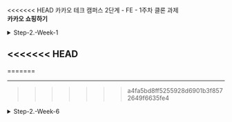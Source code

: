 <<<<<<< HEAD
카카오 테크 캠퍼스 2단계 - FE - 1주차 클론 과제 </br>
**카카오 쇼핑하기**

<details>
<summary>Step-2.-Week-1</summary>
<div>

## ✅**과제 1.**

페이지별 구성
</br>
</br>
**1. 회원가입**

- **구성**: 이메일(아이디), 이름, 비밀번호, 비밀번호 확인, 회원가입 버튼
- **핵심 기능**: 서비스 이용을 위한 회원 가입
- **기능 상세 설명**: 이메일 아이디, 비밀번호 유효성 검사 후 회가입 진행
- **인터페이스 요구사항**:
  이메일(아이디), 이름, 비밀번호, 비밀번호 확인 입력 후 회원 가입 버튼 클릭
  로그인 페이지 이동

</br>

---

**2. 로그인 페이지**

- **구성**: 이메일(아이디), 비밀번호, 로그인 튼
- **핵심 기능**: 로그인 요청 및 사용자 로그인 정보 저장
- **기능 상세 설명**: 이메일과 비밀번호를 이용해 로그인을 진행하고, 이에 대한 상태 처리
- **인터페이스 요구사항**:
  이메일 또는 비밀번호에 들어온 값이 적합하지 않은 경우 적절한 알림을 보냄
  이메일(아이디), 비밀번호 입력 후 로그인 버튼 클릭
  전체 상품 조회 페이지(메인 페이지) 이동

</br>

---

**3. 메인 페이지**

- **구성**: 상품 리스트 정보 (상품명, 상품 가격, 상품 이미지), 공유하기 버튼(개별 사항)
- **핵심 기능**: 전체 상품 조회 및 화면 출력
- **기능 상세 설명**: 전체 상품 조회를 통해 주문이 가능한 전체 상품 목록을 가져옴
  상품 이미지, 상품명, 가격 정보를 사용자 화면에 출력
- **인터페이스 요구사항**:
  전체 상품 출력
  공유하기 버튼 클릭 시 해당 상품의 조회 페이지 전달

</br>

---

**4. 개별 상품(조회)**

- **구성**: 상품 이미지, 상품명, 상품 가격, 상품 옵션, 배송비, 총 가격, 장바구니 추가 버튼, 구매하기 버튼
- **핵심 기능**:
  1. 특정 상품 선택 시, 해당 상품에 대한 정보 출력
  2. 상품 상세 페이지에서 상품 옵션 선택
  3. 옵션 확인과 주문 수량 결정
  4. 장바구니에 상품 담기
- **기능 상세 설명**:
  1. 전체 상품 목록에서 특정 상품 카드를 클릭하면 상세 상품 조회와 옵션 조회 API를 통해 해당 상품에 대한 상세 정보와 옵션을 가져와 화면에 출력
  2. 상품 옵션 선택
  3. 상품 옵션 선택 후 선택한 옵션 재확인하고 수량을 결정할 수 있음.
     선택한 옵션과 수량에 따라 합계 금액이 출력됨
  4. 옵션 확인 및 수량 결정 후 "장바구니 담기" 버튼 클릭 시 상품들의 배열이 서버로 전달, 장바구니에 저장
- **인터페이스 요구사항**:
  1. 전체 상품 페이지에서 특정 상품 클릭
     상품 정보출력(상품 상세 페이지)
  2. 상품 옵션 리스트에서 상품 클릭
     선택한 옵션 추가 리스트
  3. 선택된 옵션 별 +/- 버튼으로 주문 수량 수정
     +/- 버튼에 따라 각 옵션 수량 변동, 그에 따른 합계 금액 출력
  4. 장바구니에 버튼 클릭
     "장바구니에 상품이 담겼습니다." 팝업 안내

</br>

---

**5. 장바구니**

- **구성**: 담은 상품 정보(상품명, 옵션, 수량, 가격), 삭제 버튼, 수량 수정 버튼, 총 금액(주문 예상 금액), 주문하기 버튼
- **핵심 기능**:
  1. 장바구니에 담긴 상품을 확인
  2. 장바구니에 담긴 상품(옵션)에 대한 주문 수량 변경 가능
- **기능 상세 설명**:
  1. 장바구니에 담긴 상품 데이터(상품명, 옵션, 수량)를 출력
  2. 상품별 구매금액 소계, 전체 주문 합계 금액 등을 화면에 출력
     주문하기 버튼을 통해 주문/결제 화면으로 이동
- **인터페이스 요구사항**:
  1. 장바구니 상품 데이터 출력
  2. 담긴 상품 별 +/- 버튼으로 주문 수량 수정
     +/-버튼에 따라 각 옵션 수량 변동, 그에 따른 합계 금액 표출

</br>

---

**6. 상품 주문 및 결제**

- **구성**: 주문 상품 정보, 총 주문 금액, 구매 조건 확인 및 결제 진행 동의, 개인정보 제3자 제공 동의, 결제하기 버튼
- **핵심 기능**:
  1. 장바구니 상품을 주문하기 버튼 클릭하여 결제 단계로 이동
  2. 실제 결제 절차 없이 상품을 주문한 것으로 처리
- **기능 상세 설명**:
  1. 장바구니에서 "주문하기"버튼 클릭 시 장바구니 상품들의 배열을 서버에 장바구니 수정을 요청
     장바구니에 담긴 상품들의 정보와 수량을 확인
     일반 결제 금액(총 결제 금액)을 출력
     구매 조건 확인 및 결제 진행 동의, 개인정보 제3자 제공 동의를 체크 박스로 입력 받음
  2. "결제하기" 버튼 클릭 시 실제 결제 절차 없이 상품을 주문한 것으로 처리
- **인터페이스 요구사항**:
  1. 주문하기 버튼 클릭
     주문상품 정보 및 결제하기
  2. 결제하기 버튼 클릭
     주문 결과 확인 페이지로 이동

</br>

---

**7. 결제 완료**

- **구성**: 주문 상품 정보(상품명, 수량, 옵션, 주문 번호), 결제 금액, 쇼핑 계속하기 버튼
- **핵심 기능**: 결제 성공 시, 주문 상품에 대한 결과 출력
- **기능 상세 설명**: 주문한 상품(들)에 대한 주문 결과를 출력
- **인터페이스 요구사항**: 주문 상품에 대한 주문 결과 상세 출력

</br>

---

## ✅**디렉터리 구조**

![image](https://github.com/H-sooyeon/step2-FE-kakao-shop/assets/56586470/b0e8fcf0-b719-4fbd-8691-211ba36279a3)

| 폴더명     | 역할                                                 |
| ---------- | ---------------------------------------------------- |
| public     | 컴파일이 필요 없는 파일                              |
| apis       | api 관련 파일                                        |
| assets     | 프로젝트에서 사용할 이미지, json 파일 등 미디어 파일 |
| components | 공통 컴포넌트 관리                                   |
| hooks      | 커스텀 훅 파일                                       |
| pages      | 페이지 단위 컴포넌트 파일                            |
| store      | 리덕스 관련 파일                                     |
| styles     | css(scss) 파일                                       |
| utils      | 상수나 공통 함수, 유틸리티                           |

</div>
</details>

## <<<<<<< HEAD

=======

---

> > > > > > > a4fa5bd8ff5255928d6901b3f8572649f6635fe4

<details>
<summary>Step-2.-Week-6</summary>
<div>

## 카카오 테크 캠퍼스 2단계 - FE - 6주차 클론 과제

<<<<<<< HEAD

</br>

## **과제명**

```
프로젝트 마무리
```

</br>

✅**과제 1. 배포**
<<<<<<< HEAD

```
- Netlify를 통해 배포를 진행합니다.
- 계정을 생성하고 자신의 레포지토리를 연결해 배포합니다.
- 배포 레벨에서 사용될 환경 변수는 인스턴스에 적용되도록 직접 설정해줍니다.
=======
```

- 카카오 배포환경을 통해 배포를 진행합니다.
- 계정을 생성하고 자신의 레포지토리를 연결해 배포합니다.
- 배포 레벨에서 사용될 환경 변수는 인스턴스에 적용되도록 직접 설정해줍니다.
  > > > > > > > a4fa5bd8ff5255928d6901b3f8572649f6635fe4
- 배포에 사용될 브랜치는 개발 브랜치와 꼭 분리합니다.

```

</br>

✅**과제 3. README.md 정리**

**1. 페이지 설명**
1. 로그인 페이지

![image](https://github.com/H-sooyeon/step2-FE-kakao-shop/assets/56586470/17077216-b797-4a6b-99f6-5cae128e84d4)
- 이메일과 비밀번호를 입력받는다.
- 이메일 아이디의 유효성 검사: 영문+숫자@영문+숫자.영문+숫자
- 비밀번호 유효성 검사: (영문,숫자,특수문자) 포함, 공백 없음, 8~20자
- 이메일(아이디)와 비밀번호의 유효성 검사 통과시 로그인 버튼 활성화

</br>

---

2. 회원가입 페이지

![image](https://github.com/H-sooyeon/step2-FE-kakao-shop/assets/56586470/30f0b36f-99cb-49cb-968e-c6a047cabbce)
- 회원가입시 이메일, 이름, 비밀번호 필수 작성
- 로그인과 같은 유효성 검사 진행
- 유효성 검사 통과시 회원가입 버튼 활성화

</br>

---

3. 메인 페이지

![image](https://github.com/H-sooyeon/step2-FE-kakao-shop/assets/56586470/efb09182-8ad1-4fbe-8b87-f69e86876121)
- 상품 로드중일 때 스켈레톤 적용
- 무한스크롤 적용

</br>

---

4. 개별 상품 페이지

![image](https://github.com/H-sooyeon/step2-FE-kakao-shop/assets/56586470/eccd404c-bfdb-4037-b1d6-ae28c3218b2c)
- 상품 로드중일 때 로더 적용
- 옵션 선택시 선택 상품 하단에 추가
- 추가한 상품 수량 버튼으로 수정 가능
- 옵션 선택, 장바구니 담기, 톡딜가로 구매하기 모두 로그인 상태일 때만 클릭 가능

</br>

---

5. 장바구니 페이지

![image](https://github.com/H-sooyeon/step2-FE-kakao-shop/assets/56586470/fa7f03bc-fb49-486f-8629-03b66a1c07b0)
- 수량 버튼으로 수량 수정 가능
- 상품이 있을 때만 주문하기 버튼 활성화

</br>

---

6. 주문하기 페이지

![image](https://github.com/H-sooyeon/step2-FE-kakao-shop/assets/56586470/45202a9f-531e-4163-bf6c-424a4662d5f3)
- 수량 수정 불가
- 전체 동의 상태, 상품이 있을 때만 결제하기 버튼 활성화

</br>

---

7. 결제완료 페이지

![image](https://github.com/H-sooyeon/step2-FE-kakao-shop/assets/56586470/d16185bb-ede6-4d2b-960d-e075755a9a47)
- 쇼핑 계속하기 버튼 클릭 시 메인 페이지 이동

</br>

---

**2. 배포 환경 설명**
```

- 배포한 환경에 대해 구체적인 설명을 남겨주세요.
- 포함될 내용은 배포 순서, 배포에 영향 받는 브랜치, 배포시 주의 사항, 배포 환경 등 다른 개발자가 해당 프로젝트를 인수인계 받았을 때 문제가 없도록 꼼꼼히 작성합니다.

```

</div>
</details>
=======
>- 코드 작성하면서 어려웠던 점
>- 코드 리뷰 시, 멘토님이 중점적으로 리뷰해줬으면 하는 부분


</div>
</details>

>>>>>>> a4fa5bd8ff5255928d6901b3f8572649f6635fe4
```
